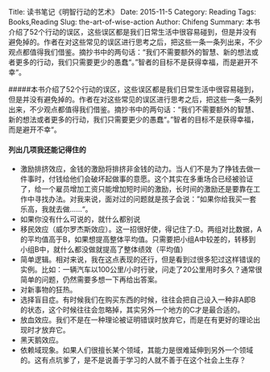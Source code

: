 Title: 读书笔记《明智行动的艺术》
Date: 2015-11-5
Category: Reading
Tags: Books,Reading
Slug: the-art-of-wise-action
Author: Chifeng
Summary: 本书介绍了52个行动的误区，这些误区都是我们日常生活中很容易碰到，但是并没有避免掉的。作者在对这些常见的误区进行思考之后，把这些一条一条列出来，不少观点都值得我们借鉴。摘抄书中的两句话：“我们不需要额外的智慧、新的想法或者更多的行动，我们只需要更少的愚蠢“。”智者的目标不是获得幸福，而是避开不幸“。



#####本书介绍了52个行动的误区，这些误区都是我们日常生活中很容易碰到，但是并没有避免掉的。作者在对这些常见的误区进行思考之后，把这些一条一条列出来，不少观点都值得我们借鉴。摘抄书中的两句话：“我们不需要额外的智慧、新的想法或者更多的行动，我们只需要更少的愚蠢“。”智者的目标不是获得幸福，而是避开不幸“。


#### 列出几项我还能记得住的
 - 激励排挤效应，金钱的激励将排挤非金钱的动力。当人们不是为了挣钱去做一件事时，付钱给他们会破坏起做事的意愿。这个其实在多重场合已经被验证了，给一个雇员增加工资只能增加短时间的激励，长时间的激励还是要靠在工作中寻找办法。对我来说，面对过的问题就是孩子会说：”如果你给我买一套乐高，我就去做......“。
 - 如果你没有什么可说的，就什么都别说
 - 移民效应（威尔罗杰斯效应）。这一招很好使，得记住了:D。两组对比数据，A的平均值高于B，如果想提高整体平均值。只需要把小组A中较差的，转移到小组B中，就什么都没做就提高了整体绩效（平均值）
 - 简单逻辑。相对来说，我在这点表现的还行，但是看到过很多犯过这样错误的实例。比如：一辆汽车以100公里/小时行驶，问走了20公里用时多久？通常很简单的问题，仍然需要多想一下再给出答案。
 - 对新事物的狂热。
 - 选择盲目症。有时候我们在购买东西的时候，往往会把自己设入一种非A即B的状态，这个时候往往会忽略掉，其实另外一个地方的C才是最合适的。
 - 放血效应。我们不是在一种理论被证明错误时放弃它，而是在有更好的理论出现时才放弃它。
 - 黑天鹅效应。
 - 依赖域现象。如果人们很擅长某个领域，其能力是很难延伸到另外一个领域的。这有点坑爹了，是不是说善于学习的人就不善于在这个社会上生存？
